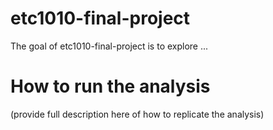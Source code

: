
# etc1010-final-project

<!-- badges: start -->
<!-- badges: end -->

The goal of etc1010-final-project is to explore ...

# How to run the analysis

(provide full description here of how to replicate the analysis)

